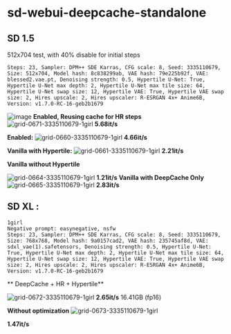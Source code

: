 # sd-webui-deepcache-standalone
## SD 1.5
512x704 test, with 40% disable for initial steps
```
Steps: 23, Sampler: DPM++ SDE Karras, CFG scale: 8, Seed: 3335110679, Size: 512x704, Model hash: 8c838299ab, VAE hash: 79e225b92f, VAE: blessed2.vae.pt, Denoising strength: 0.5, Hypertile U-Net: True, Hypertile U-Net max depth: 2, Hypertile U-Net max tile size: 64, Hypertile U-Net swap size: 12, Hypertile VAE: True, Hypertile VAE swap size: 2, Hires upscale: 2, Hires upscaler: R-ESRGAN 4x+ Anime6B, Version: v1.7.0-RC-16-geb2b1679
```
![image](https://github.com/AUTOMATIC1111/stable-diffusion-webui/assets/35677394/66868212-87b5-4734-989d-c7c4882069ee)
**Enabled, Reusing cache for HR steps**
![grid-0671-3335110679-1girl](https://github.com/AUTOMATIC1111/stable-diffusion-webui/assets/35677394/295bf626-e89c-45c8-8f3c-ab03767b5dad)
**5.68it/s**

**Enabled:**
![grid-0660-3335110679-1girl](https://github.com/AUTOMATIC1111/stable-diffusion-webui/assets/35677394/2dd00da6-5588-4275-bbb1-8b825d661dce)
**4.66it/s**

**Vanilla with Hypertile:**
![grid-0661-3335110679-1girl](https://github.com/AUTOMATIC1111/stable-diffusion-webui/assets/35677394/31b91e9c-6977-4043-ad29-3b82fffb75bd)
**2.21it/s**

**Vanilla without Hypertile**

![grid-0664-3335110679-1girl](https://github.com/AUTOMATIC1111/stable-diffusion-webui/assets/35677394/bfa59048-adc4-4549-ae92-287a2540667a)
**1.21it/s**
**Vanilla with DeepCache Only**
![grid-0665-3335110679-1girl](https://github.com/AUTOMATIC1111/stable-diffusion-webui/assets/35677394/9921e411-1b0f-46da-a113-7b8b9495821d)
**2.83it/s**



## SD XL : 
```
1girl
Negative prompt: easynegative, nsfw
Steps: 23, Sampler: DPM++ SDE Karras, CFG scale: 8, Seed: 3335110679, Size: 768x768, Model hash: 9a0157cad2, VAE hash: 235745af8d, VAE: sdxl_vae(1).safetensors, Denoising strength: 0.5, Hypertile U-Net: True, Hypertile U-Net max depth: 2, Hypertile U-Net max tile size: 64, Hypertile U-Net swap size: 12, Hypertile VAE: True, Hypertile VAE swap size: 2, Hires upscale: 2, Hires upscaler: R-ESRGAN 4x+ Anime6B, Version: v1.7.0-RC-16-geb2b1679
```
** DeepCache + HR + Hypertile**

![grid-0672-3335110679-1girl](https://github.com/AUTOMATIC1111/stable-diffusion-webui/assets/35677394/e08f068d-6d6f-40a8-83d2-b6bef8bb7ba7)
**2.65it/s**
16.41GB (fp16)

**Without optimization**
![grid-0673-3335110679-1girl](https://github.com/AUTOMATIC1111/stable-diffusion-webui/assets/35677394/cb9ab9ac-a441-4e82-84b1-2b94b064ff60)

**1.47it/s**
